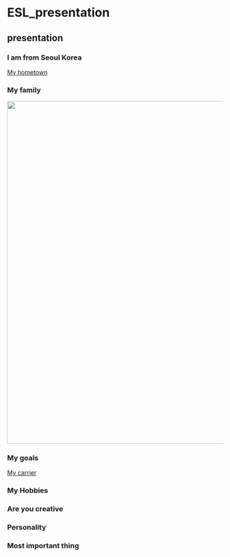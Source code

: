 # ESL_presentation
## presentation
### I am from Seoul Korea
[My hometown](https://www.youtube.com/watch?v=ckfOIEx8yqU)
### My family
<img src="https://wsjung0516.github.io/ESL_presentation/images/esl_image1.jpg" width="600" height="800">

### My goals
[My carrier](https://wsjung0516.github.io/homepage/)

### My Hobbies

### Are you creative

### Personality

### Most important thing
